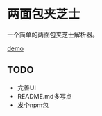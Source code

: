 # 两面包夹芝士

一个简单的两面包夹芝士解析器。

[demo](https://zojize.github.io/lmbjzs/)

## TODO

- 完善UI
- README.md多写点
- 发个npm包
